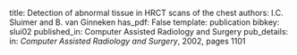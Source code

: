 title: Detection of abnormal tissue in HRCT scans of the chest
authors: I.C. Sluimer and B. van Ginneken
has_pdf: False
template: publication
bibkey: slui02
published_in: Computer Assisted Radiology and Surgery
pub_details: in: <i>Computer Assisted Radiology and Surgery</i>, 2002, pages 1101
